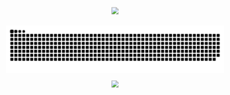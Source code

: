 
<h1 align="center">
  <img src="https://readme-typing-svg.herokuapp.com?font=Orbitron&size=40&duration=3000&pause=500&color=00F0FF&center=true&vCenter=true&width=800&height=80&lines=🚀+✨KAMI+HADIR+DENGAN+INOVASI;🔥+DESAIN+MODERN;⚡+DAN+SOLUSI+TANPA+BATAS;" />
</h1>


<p align="center">
  <img src="https://raw.githubusercontent.com/Platane/snk/output/github-contribution-grid-snake-dark.svg" alt="snake animation"/>
</p>


<p align="center">
  <img src="https://capsule-render.vercel.app/api?type=waving&height=200&text=🔥%20WSELAMAT%DATANG20%20🔥&fontAlign=50&fontSize=50&color=0:ff00ff,100:00ffff&animation=twinkling&fontColor=ffffff"/>
</p>
